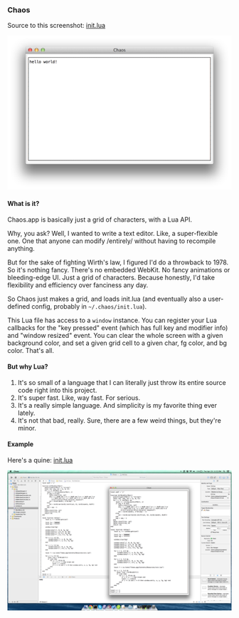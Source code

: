 ### Chaos

Source to this screenshot: [init.lua](https://github.com/sdegutis/chaos/blob/2dcaf408287553f7ec24ca0d859ac6492d71ef6d/Chaos/init.lua)

![sshot.png](sshot.png)

#### What is it?

Chaos.app is basically just a grid of characters, with a Lua API.

Why, you ask? Well, I wanted to write a text editor. Like, a
super-flexible one. One that anyone can modify /entirely/ without
having to recompile anything.

But for the sake of fighting Wirth's law, I figured I'd do a throwback
to 1978. So it's nothing fancy. There's no embedded WebKit. No fancy
animations or bleeding-edge UI. Just a grid of characters. Because
honestly, I'd take flexibility and efficiency over fanciness any day.

So Chaos just makes a grid, and loads init.lua (and eventually also a
user-defined config, probably in `~/.chaos/init.lua`).

This Lua file has access to a `window` instance. You can register your
Lua callbacks for the "key pressed" event (which has full key and
modifier info) and "window resized" event. You can clear the whole
screen with a given background color, and set a given grid cell to a
given char, fg color, and bg color. That's all.

#### But why Lua?

1. It's so small of a language that I can literally just throw its
   entire source code right into this project.
2. It's super fast. Like, way fast. For serious.
3. It's a really simple language. And simplicity is my favorite thing
   ever lately.
4. It's not that bad, really. Sure, there are a few weird things, but
   they're minor.

#### Example

Here's a quine: [init.lua](https://github.com/sdegutis/chaos/blob/87f9177f4ee030ab931199b8a4b5f983017d0283/Chaos/init.lua)

![quine.png](quine.png)
